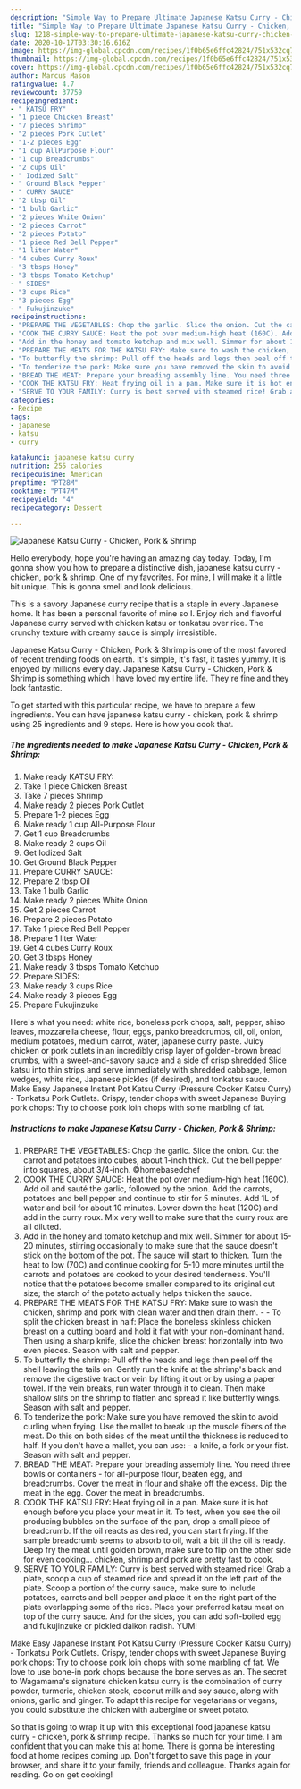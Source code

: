```yaml
---
description: "Simple Way to Prepare Ultimate Japanese Katsu Curry - Chicken, Pork &amp;amp; Shrimp"
title: "Simple Way to Prepare Ultimate Japanese Katsu Curry - Chicken, Pork &amp;amp; Shrimp"
slug: 1218-simple-way-to-prepare-ultimate-japanese-katsu-curry-chicken-pork-and-amp-shrimp
date: 2020-10-17T03:30:16.616Z
image: https://img-global.cpcdn.com/recipes/1f0b65e6ffc42824/751x532cq70/japanese-katsu-curry-chicken-pork-shrimp-recipe-main-photo.jpg
thumbnail: https://img-global.cpcdn.com/recipes/1f0b65e6ffc42824/751x532cq70/japanese-katsu-curry-chicken-pork-shrimp-recipe-main-photo.jpg
cover: https://img-global.cpcdn.com/recipes/1f0b65e6ffc42824/751x532cq70/japanese-katsu-curry-chicken-pork-shrimp-recipe-main-photo.jpg
author: Marcus Mason
ratingvalue: 4.7
reviewcount: 37759
recipeingredient:
- " KATSU FRY"
- "1 piece Chicken Breast"
- "7 pieces Shrimp"
- "2 pieces Pork Cutlet"
- "1-2 pieces Egg"
- "1 cup AllPurpose Flour"
- "1 cup Breadcrumbs"
- "2 cups Oil"
- " Iodized Salt"
- " Ground Black Pepper"
- " CURRY SAUCE"
- "2 tbsp Oil"
- "1 bulb Garlic"
- "2 pieces White Onion"
- "2 pieces Carrot"
- "2 pieces Potato"
- "1 piece Red Bell Pepper"
- "1 liter Water"
- "4 cubes Curry Roux"
- "3 tbsps Honey"
- "3 tbsps Tomato Ketchup"
- " SIDES"
- "3 cups Rice"
- "3 pieces Egg"
- " Fukujinzuke"
recipeinstructions:
- "PREPARE THE VEGETABLES: Chop the garlic. Slice the onion. Cut the carrot and potatoes into cubes, about 1-inch thick. Cut the bell pepper into squares, about 3/4-inch. ©homebasedchef"
- "COOK THE CURRY SAUCE: Heat the pot over medium-high heat (160C). Add oil and sauté the garlic, followed by the onion. Add the carrots, potatoes and bell pepper and continue to stir for 5 minutes. Add 1L of water and boil for about 10 minutes. Lower down the heat (120C) and add in the curry roux. Mix very well to make sure that the curry roux are all diluted."
- "Add in the honey and tomato ketchup and mix well. Simmer for about 15-20 minutes, stirring occasionally to make sure that the sauce doesn&#39;t stick on the bottom of the pot. The sauce will start to thicken. Turn the heat to low (70C) and continue cooking for 5-10 more minutes until the carrots and potatoes are cooked to your desired tenderness. You&#39;ll notice that the potatoes become smaller compared to its original cut size; the starch of the potato actually helps thicken the sauce."
- "PREPARE THE MEATS FOR THE KATSU FRY: Make sure to wash the chicken, shrimp and pork with clean water and then drain them.  To split the chicken breast in half: Place the boneless skinless chicken breast on a cutting board and hold it flat with your non-dominant hand. Then using a sharp knife, slice the chicken breast horizontally into two even pieces. Season with salt and pepper."
- "To butterfly the shrimp: Pull off the heads and legs then peel off the shell leaving the tails on. Gently run the knife at the shrimp&#39;s back and remove the digestive tract or vein by lifting it out or by using a paper towel. If the vein breaks, run water through it to clean. Then make shallow slits on the shrimp to flatten and spread it like butterfly wings. Season with salt and pepper."
- "To tenderize the pork: Make sure you have removed the skin to avoid curling when frying. Use the mallet to break up the muscle fibers of the meat. Do this on both sides of the meat until the thickness is reduced to half. If you don&#39;t have a mallet, you can use: a knife, a fork or your fist. Season with salt and pepper."
- "BREAD THE MEAT: Prepare your breading assembly line. You need three bowls or containers - for all-purpose flour, beaten egg, and breadcrumbs. Cover the meat in flour and shake off the excess. Dip the meat in the egg. Cover the meat in breadcrumbs."
- "COOK THE KATSU FRY: Heat frying oil in a pan. Make sure it is hot enough before you place your meat in it. To test, when you see the oil producing bubbles on the surface of the pan, drop a small piece of breadcrumb. If the oil reacts as desired, you can start frying. If the sample breadcrumb seems to absorb to oil, wait a bit til the oil is ready. Deep fry the meat until golden brown, make sure to flip on the other side for even cooking... chicken, shrimp and pork are pretty fast to cook."
- "SERVE TO YOUR FAMILY: Curry is best served with steamed rice! Grab a plate, scoop a cup of steamed rice and spread it on the left part of the plate. Scoop a portion of the curry sauce, make sure to include potatoes, carrots and bell pepper and place it on the right part of the plate overlapping some of the rice. Place your preferred katsu meat on top of the curry sauce. And for the sides, you can add soft-boiled egg and fukujinzuke or pickled daikon radish. YUM!"
categories:
- Recipe
tags:
- japanese
- katsu
- curry

katakunci: japanese katsu curry 
nutrition: 255 calories
recipecuisine: American
preptime: "PT28M"
cooktime: "PT47M"
recipeyield: "4"
recipecategory: Dessert

---
```



![Japanese Katsu Curry - Chicken, Pork &amp; Shrimp](https://img-global.cpcdn.com/recipes/1f0b65e6ffc42824/751x532cq70/japanese-katsu-curry-chicken-pork-shrimp-recipe-main-photo.jpg)

Hello everybody, hope you're having an amazing day today. Today, I'm gonna show you how to prepare a distinctive dish, japanese katsu curry - chicken, pork &amp; shrimp. One of my favorites. For mine, I will make it a little bit unique. This is gonna smell and look delicious.

This is a savory Japanese curry recipe that is a staple in every Japanese home. It has been a personal favorite of mine so I. Enjoy rich and flavorful Japanese curry served with chicken katsu or tonkatsu over rice. The crunchy texture with creamy sauce is simply irresistible.

Japanese Katsu Curry - Chicken, Pork &amp; Shrimp is one of the most favored of recent trending foods on earth. It's simple, it's fast, it tastes yummy. It is enjoyed by millions every day. Japanese Katsu Curry - Chicken, Pork &amp; Shrimp is something which I have loved my entire life. They're fine and they look fantastic.


To get started with this particular recipe, we have to prepare a few ingredients. You can have japanese katsu curry - chicken, pork &amp; shrimp using 25 ingredients and 9 steps. Here is how you cook that.

<!--inarticleads1-->

##### The ingredients needed to make Japanese Katsu Curry - Chicken, Pork &amp; Shrimp:

1. Make ready  KATSU FRY:
1. Take 1 piece Chicken Breast
1. Take 7 pieces Shrimp
1. Make ready 2 pieces Pork Cutlet
1. Prepare 1-2 pieces Egg
1. Make ready 1 cup All-Purpose Flour
1. Get 1 cup Breadcrumbs
1. Make ready 2 cups Oil
1. Get  Iodized Salt
1. Get  Ground Black Pepper
1. Prepare  CURRY SAUCE:
1. Prepare 2 tbsp Oil
1. Take 1 bulb Garlic
1. Make ready 2 pieces White Onion
1. Get 2 pieces Carrot
1. Prepare 2 pieces Potato
1. Take 1 piece Red Bell Pepper
1. Prepare 1 liter Water
1. Get 4 cubes Curry Roux
1. Get 3 tbsps Honey
1. Make ready 3 tbsps Tomato Ketchup
1. Prepare  SIDES:
1. Make ready 3 cups Rice
1. Make ready 3 pieces Egg
1. Prepare  Fukujinzuke


Here&#39;s what you need: white rice, boneless pork chops, salt, pepper, shiso leaves, mozzarella cheese, flour, eggs, panko breadcrumbs, oil, oil, onion, medium potatoes, medium carrot, water, japanese curry paste. Juicy chicken or pork cutlets in an incredibly crisp layer of golden-brown bread crumbs, with a sweet-and-savory sauce and a side of crisp shredded Slice katsu into thin strips and serve immediately with shredded cabbage, lemon wedges, white rice, Japanese pickles (if desired), and tonkatsu sauce. Make Easy Japanese Instant Pot Katsu Curry (Pressure Cooker Katsu Curry) - Tonkatsu Pork Cutlets. Crispy, tender chops with sweet Japanese Buying pork chops: Try to choose pork loin chops with some marbling of fat. 

<!--inarticleads2-->

##### Instructions to make Japanese Katsu Curry - Chicken, Pork &amp; Shrimp:

1. PREPARE THE VEGETABLES: Chop the garlic. Slice the onion. Cut the carrot and potatoes into cubes, about 1-inch thick. Cut the bell pepper into squares, about 3/4-inch. ©homebasedchef
1. COOK THE CURRY SAUCE: Heat the pot over medium-high heat (160C). Add oil and sauté the garlic, followed by the onion. Add the carrots, potatoes and bell pepper and continue to stir for 5 minutes. Add 1L of water and boil for about 10 minutes. Lower down the heat (120C) and add in the curry roux. Mix very well to make sure that the curry roux are all diluted.
1. Add in the honey and tomato ketchup and mix well. Simmer for about 15-20 minutes, stirring occasionally to make sure that the sauce doesn&#39;t stick on the bottom of the pot. The sauce will start to thicken. Turn the heat to low (70C) and continue cooking for 5-10 more minutes until the carrots and potatoes are cooked to your desired tenderness. You&#39;ll notice that the potatoes become smaller compared to its original cut size; the starch of the potato actually helps thicken the sauce.
1. PREPARE THE MEATS FOR THE KATSU FRY: Make sure to wash the chicken, shrimp and pork with clean water and then drain them. -  - To split the chicken breast in half: Place the boneless skinless chicken breast on a cutting board and hold it flat with your non-dominant hand. Then using a sharp knife, slice the chicken breast horizontally into two even pieces. Season with salt and pepper.
1. To butterfly the shrimp: Pull off the heads and legs then peel off the shell leaving the tails on. Gently run the knife at the shrimp&#39;s back and remove the digestive tract or vein by lifting it out or by using a paper towel. If the vein breaks, run water through it to clean. Then make shallow slits on the shrimp to flatten and spread it like butterfly wings. Season with salt and pepper.
1. To tenderize the pork: Make sure you have removed the skin to avoid curling when frying. Use the mallet to break up the muscle fibers of the meat. Do this on both sides of the meat until the thickness is reduced to half. If you don&#39;t have a mallet, you can use: - a knife, a fork or your fist. Season with salt and pepper.
1. BREAD THE MEAT: Prepare your breading assembly line. You need three bowls or containers - for all-purpose flour, beaten egg, and breadcrumbs. Cover the meat in flour and shake off the excess. Dip the meat in the egg. Cover the meat in breadcrumbs.
1. COOK THE KATSU FRY: Heat frying oil in a pan. Make sure it is hot enough before you place your meat in it. To test, when you see the oil producing bubbles on the surface of the pan, drop a small piece of breadcrumb. If the oil reacts as desired, you can start frying. If the sample breadcrumb seems to absorb to oil, wait a bit til the oil is ready. Deep fry the meat until golden brown, make sure to flip on the other side for even cooking... chicken, shrimp and pork are pretty fast to cook.
1. SERVE TO YOUR FAMILY: Curry is best served with steamed rice! Grab a plate, scoop a cup of steamed rice and spread it on the left part of the plate. Scoop a portion of the curry sauce, make sure to include potatoes, carrots and bell pepper and place it on the right part of the plate overlapping some of the rice. Place your preferred katsu meat on top of the curry sauce. And for the sides, you can add soft-boiled egg and fukujinzuke or pickled daikon radish. YUM!


Make Easy Japanese Instant Pot Katsu Curry (Pressure Cooker Katsu Curry) - Tonkatsu Pork Cutlets. Crispy, tender chops with sweet Japanese Buying pork chops: Try to choose pork loin chops with some marbling of fat. We love to use bone-in pork chops because the bone serves as an. The secret to Wagamama&#39;s signature chicken katsu curry is the combination of curry powder, turmeric, chicken stock, coconut milk and soy sauce, along with onions, garlic and ginger. To adapt this recipe for vegetarians or vegans, you could substitute the chicken with aubergine or sweet potato. 

So that is going to wrap it up with this exceptional food japanese katsu curry - chicken, pork &amp; shrimp recipe. Thanks so much for your time. I am confident that you can make this at home. There is gonna be interesting food at home recipes coming up. Don't forget to save this page in your browser, and share it to your family, friends and colleague. Thanks again for reading. Go on get cooking!
